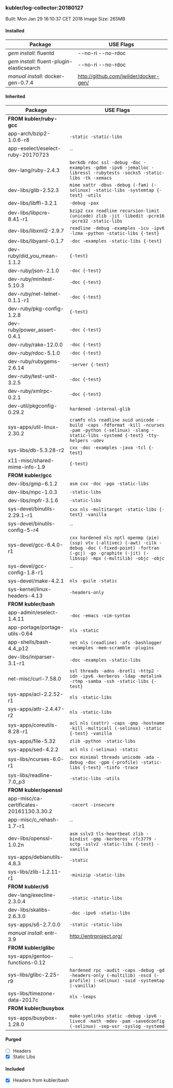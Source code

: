 ### kubler/log-collector:20180127

Built: Mon Jan 29 16:10:37 CET 2018
Image Size: 265MB

#### Installed
Package | USE Flags
--------|----------
*gem install*: fluentd | --no-ri --no-rdoc
*gem install*: fluent-plugin-elasticsearch | --no-ri --no-rdoc
*manual install*: docker-gen-0.7.4 | http://github.com/jwilder/docker-gen/
#### Inherited
Package | USE Flags
--------|----------
**FROM kubler/ruby-gcc** |
app-arch/bzip2-1.0.6-r8 | `-static -static-libs`
app-eselect/eselect-ruby-20170723 | ``
dev-lang/ruby-2.4.3 | `berkdb rdoc ssl -debug -doc -examples -gdbm -ipv6 -jemalloc -libressl -rubytests -socks5 -static-libs -tk -xemacs`
dev-libs/glib-2.52.3 | `mime xattr -dbus -debug (-fam) (-selinux) -static-libs -systemtap {-test} -utils`
dev-libs/libffi-3.2.1 | `-debug -pax`
dev-libs/libpcre-8.41-r1 | `bzip2 cxx readline recursion-limit (unicode) zlib -jit -libedit -pcre16 -pcre32 -static-libs`
dev-libs/libxml2-2.9.7 | `readline -debug -examples -icu -ipv6 -lzma -python -static-libs {-test}`
dev-libs/libyaml-0.1.7 | `-doc -examples -static-libs {-test}`
dev-ruby/did_you_mean-1.1.2 | `{-test}`
dev-ruby/json-2.1.0 | `-doc {-test}`
dev-ruby/minitest-5.10.3 | `-doc {-test}`
dev-ruby/net-telnet-0.1.1-r1 | `-doc {-test}`
dev-ruby/pkg-config-1.2.8 | `{-test}`
dev-ruby/power_assert-0.4.1 | `-doc {-test}`
dev-ruby/rake-12.0.0 | `-doc {-test}`
dev-ruby/rdoc-5.1.0 | `-doc {-test}`
dev-ruby/rubygems-2.6.14 | `-server {-test}`
dev-ruby/test-unit-3.2.5 | `-doc {-test}`
dev-ruby/xmlrpc-0.2.1 | `-doc {-test}`
dev-util/pkgconfig-0.29.2 | `hardened -internal-glib`
sys-apps/util-linux-2.30.2 | `cramfs nls readline suid unicode -build -caps -fdformat -kill -ncurses -pam -python (-selinux) -slang -static-libs -systemd {-test} -tty-helpers -udev`
sys-libs/db-5.3.28-r2 | `cxx -doc -examples -java -tcl {-test}`
x11-misc/shared-mime-info-1.9 | `{-test}`
**FROM kubler/gcc** |
dev-libs/gmp-6.1.2 | `asm cxx -doc -pgo -static-libs`
dev-libs/mpc-1.0.3 | `-static-libs`
dev-libs/mpfr-3.1.6 | `-static-libs`
sys-devel/binutils-2.29.1-r1 | `cxx nls -multitarget -static-libs {-test} -vanilla`
sys-devel/binutils-config-5-r4 | ``
sys-devel/gcc-6.4.0-r1 | `cxx hardened nls nptl openmp (pie) (ssp) vtv (-altivec) (-awt) -cilk -debug -doc (-fixed-point) -fortran (-gcj) -go -graphite (-jit) (-libssp) -mpx (-multilib) -objc -objc`
sys-devel/gcc-config-1.8-r1 | ``
sys-devel/make-4.2.1 | `nls -guile -static`
sys-kernel/linux-headers-4.13 | `-headers-only`
**FROM kubler/bash** |
app-admin/eselect-1.4.11 | `-doc -emacs -vim-syntax`
app-portage/portage-utils-0.64 | `nls -static`
app-shells/bash-4.4_p12 | `net nls (readline) -afs -bashlogger -examples -mem-scramble -plugins`
dev-libs/iniparser-3.1-r1 | `-doc -examples -static-libs`
net-misc/curl-7.58.0 | `ssl threads -adns -brotli -http2 -idn -ipv6 -kerberos -ldap -metalink -rtmp -samba -ssh -static-libs {-test}`
sys-apps/acl-2.2.52-r1 | `nls -static-libs`
sys-apps/attr-2.4.47-r2 | `nls -static-libs`
sys-apps/coreutils-8.28-r1 | `acl nls (xattr) -caps -gmp -hostname -kill -multicall (-selinux) -static {-test} -vanilla`
sys-apps/file-5.32 | `zlib -python -static-libs`
sys-apps/sed-4.2.2 | `acl nls (-selinux) -static`
sys-libs/ncurses-6.0-r1 | `cxx minimal threads unicode -ada -debug -doc -gpm (-profile) -static-libs {-test} -tinfo -trace`
sys-libs/readline-7.0_p3 | `-static-libs -utils`
**FROM kubler/openssl** |
app-misc/ca-certificates-20161130.3.30.2 | `-cacert -insecure`
app-misc/c_rehash-1.7-r1 | ``
dev-libs/openssl-1.0.2n | `asm sslv3 tls-heartbeat zlib -bindist -gmp -kerberos -rfc3779 -sctp -sslv2 -static-libs {-test} -vanilla`
sys-apps/debianutils-4.8.3 | `-static`
sys-libs/zlib-1.2.11-r1 | `-minizip -static-libs`
**FROM kubler/s6** |
dev-lang/execline-2.3.0.4 | `-static -static-libs`
dev-libs/skalibs-2.6.3.0 | `-doc -ipv6 -static-libs`
sys-apps/s6-2.7.0.0 | `-static -static-libs`
*manual install*: entr-3.9 | http://entrproject.org/
**FROM kubler/glibc** |
sys-apps/gentoo-functions-0.12 | ``
sys-libs/glibc-2.25-r9 | `hardened rpc -audit -caps -debug -gd -headers-only (-multilib) -nscd (-profile) (-selinux) -suid -systemtap (-vanilla)`
sys-libs/timezone-data-2017c | `nls -leaps`
**FROM kubler/busybox** |
sys-apps/busybox-1.28.0 | `make-symlinks static -debug -ipv6 -livecd -math -mdev -pam -savedconfig (-selinux) -sep-usr -syslog -systemd`
#### Purged
- [ ] Headers
- [x] Static Libs

#### Included
- [x] Headers from kubler/bash
